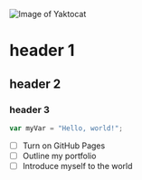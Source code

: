 ![Image of Yaktocat](https://octodex.github.com/images/yaktocat.png)

# header 1

## header 2

### header 3

``` javascript
var myVar = "Hello, world!";
```

- [ ] Turn on GitHub Pages
- [ ] Outline my portfolio
- [ ] Introduce myself to the world
